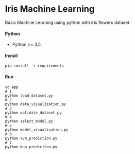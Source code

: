 # Iris Machine Learning
Basic Machine Learning using python with iris flowers dataset.

#### Python
* Python >= 3.5

#### Install
``` 
pip install -r requirements
```

#### Run

```
cd app
# 1
python load_dataset.py
# 2
python data_visualization.py
# 3
python validate_dataset.py
# 4
python select_model.py
# 5
python model_visualization.py
# 6
python svm_prediction.py
# 7 
python knn_prediciton.py
```
